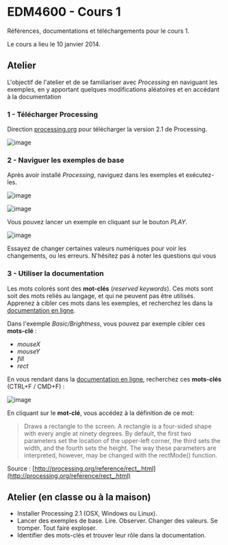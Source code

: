 EDM4600 - Cours 1
=======

Références, documentations et téléchargements pour le cours 1.

Le cours a lieu le 10 janvier 2014.

## Atelier

L'objectif de l'atelier et de se familiariser avec *Processing* en naviguant les exemples, en y apportant quelques modifications aléatoires et en accédant à la documentation

### 1 - Télécharger Processing

Direction [processing.org](http://processing.org/download/?processing) pour télécharger la version 2.1 de Processing.

![image](https://dl.dropboxusercontent.com/u/1052827/EDM4600/cours1%20-%20download.png)

### 2 - Naviguer les exemples de base

Après avoir installé *Processing*, naviguez dans les exemples et exécutez-les.

![image](https://dl.dropboxusercontent.com/u/1052827/EDM4600/cours1%20-%20examples%201.png)

![image](https://dl.dropboxusercontent.com/u/1052827/EDM4600/cours1%20-%20examples%202.png)

Vous pouvez lancer un exemple en cliquant sur le bouton *PLAY*.

![image](https://dl.dropboxusercontent.com/u/1052827/EDM4600/cours1%20-%20examples%203.png)

Essayez de changer certaines valeurs numériques pour voir les changements, ou les erreurs. N'hésitez pas à noter les questions qui vous

### 3 - Utiliser la documentation

Les mots colorés sont des **mot-clés** (*reserved keywords*). Ces mots sont soit des mots reliés au langage, et qui ne peuvent pas être utilisés. Apprenez à cibler ces mots dans les exemples, et recherchez les dans la [documentation en ligne](http://processing.org/reference/).

Dans l'exemple *Basic/Brightness*, vous pouvez par exemple cibler ces **mots-clé** :

- *mouseX*
- *mouseY*
- *fill*
- *rect*

En vous rendant dans la [documentation en ligne](http://processing.org/reference/), recherchez ces **mots-clés** (CTRL+F / CMD+F) :

![image](https://dl.dropboxusercontent.com/u/1052827/EDM4600/cours1%20-%20documentation.png)

En cliquant sur le **mot-clé**, vous accédez à la définition de ce mot:

> Draws a rectangle to the screen. A rectangle is a four-sided shape with every angle at ninety degrees. By default, the first two parameters set the location of the upper-left corner, the third sets the width, and the fourth sets the height. The way these parameters are interpreted, however, may be changed with the rectMode() function.


Source : [http://processing.org/reference/rect_.html](http://processing.org/reference/rect_.html)

## Atelier (en classe ou à la maison)

- Installer Processing 2.1 (OSX, Windows ou Linux).
- Lancer des exemples de base. Lire. Observer. Changer des valeurs. Se tromper. Tout faire exploser. 
- Identifier des mots-clés et trouver leur rôle dans la documentation.
